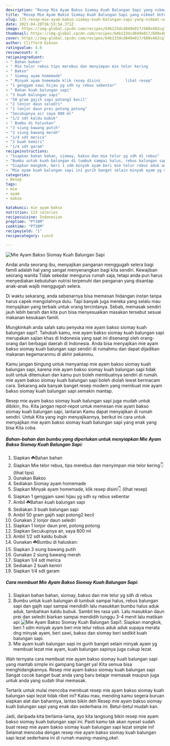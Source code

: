 ```yaml
---
description: "Resep Mie Ayam Bakso Siomay Kuah Balungan Sapi yang nikmat Untuk Jualan"
title: "Resep Mie Ayam Bakso Siomay Kuah Balungan Sapi yang nikmat Untuk Jualan"
slug: 175-resep-mie-ayam-bakso-siomay-kuah-balungan-sapi-yang-nikmat-untuk-jualan
date: 2021-04-20T16:53:54.371Z
image: https://img-global.cpcdn.com/recipes/b4b133dcd849e017/680x482cq70/mie-ayam-bakso-siomay-kuah-balungan-sapi-foto-resep-utama.jpg
thumbnail: https://img-global.cpcdn.com/recipes/b4b133dcd849e017/680x482cq70/mie-ayam-bakso-siomay-kuah-balungan-sapi-foto-resep-utama.jpg
cover: https://img-global.cpcdn.com/recipes/b4b133dcd849e017/680x482cq70/mie-ayam-bakso-siomay-kuah-balungan-sapi-foto-resep-utama.jpg
author: Clifford Gibson
ratingvalue: 4.6
reviewcount: 8
recipeingredient:
- " Bahan bahan"
- " Mie telor rebus tips merebus dan menyimpan mie telor kering           lihat tips"
- " Bakso"
- " Siomay ayam homemade"
- " Minyak ayam homemade klik resep disini           lihat resep"
- "1 genggam sawi hijau yg sdh sy rebus sebentar"
- " Bahan kuah balungan sapi"
- "3 buah balungan sapi"
- "50 gram gajih sapi potong2 kecil"
- "2 lonjor daun seledri"
- "1 lonjor daun prei potong potong"
- "Secukupnya air saya 800 ml"
- "1/2 sdt kaldu bubuk"
- " Bumbu di haluskan"
- "3 siung bawang putih"
- "2 siung bawang merah"
- "1/4 sdt merica"
- "2 buah kemiri"
- "1/4 sdt garam"
recipeinstructions:
- "Siapkan bahan bahan, siomay, bakso dan mie telur yg sdh di rebus"
- "Bumbu untuk kuah balungan di tumbuk sampai halus, rebus balungan sapi dan gajih sapi sampai mendidih lalu masukkan bumbu halus aduk aduk, tambahkan kaldu bubuk. Sambil tes rasa yah. Lalu masukkan daun prei dan seledri biarkan sampai mendidih tunggu 3-4 menit lalu matikan api"
- "Siapkan mangkok, beri 1 sdm minyak ayam beri mie telur rebus aduk aduk supaya merata dng minyak ayam, beri sawi, bakso dan siomay beri sedikit kuah balungan sapi."
- "Mie ayam kuah balungan sapi ini gurih banget selain minyak ayam yg membuat lezat mie ayam, kuah balungan sapinya juga cukup lezat."
categories:
- Resep
tags:
- mie
- ayam
- bakso

katakunci: mie ayam bakso 
nutrition: 113 calories
recipecuisine: Indonesian
preptime: "PT38M"
cooktime: "PT38M"
recipeyield: "1"
recipecategory: Lunch

---
```



![Mie Ayam Bakso Siomay Kuah Balungan Sapi](https://img-global.cpcdn.com/recipes/b4b133dcd849e017/680x482cq70/mie-ayam-bakso-siomay-kuah-balungan-sapi-foto-resep-utama.jpg)

Andai anda seorang ibu, menyajikan panganan menggugah selera bagi famili adalah hal yang sangat menyenangkan bagi kita sendiri. Kewajiban seorang  wanita Tidak sekedar mengurus rumah saja, tetapi anda pun harus menyediakan kebutuhan nutrisi terpenuhi dan panganan yang disantap anak-anak wajib menggugah selera.

Di waktu  sekarang, anda sebenarnya bisa memesan hidangan instan tanpa harus capek mengolahnya dulu. Tapi banyak juga mereka yang selalu mau menyajikan yang terbaik untuk orang tercintanya. Sebab, memasak sendiri jauh lebih bersih dan kita pun bisa menyesuaikan masakan tersebut sesuai makanan kesukaan famili. 



Mungkinkah anda salah satu penyuka mie ayam bakso siomay kuah balungan sapi?. Tahukah kamu, mie ayam bakso siomay kuah balungan sapi merupakan sajian khas di Indonesia yang saat ini disenangi oleh orang-orang dari berbagai daerah di Indonesia. Anda bisa menyajikan mie ayam bakso siomay kuah balungan sapi sendiri di rumahmu dan dapat dijadikan makanan kegemaranmu di akhir pekanmu.

Kamu jangan bingung untuk menyantap mie ayam bakso siomay kuah balungan sapi, karena mie ayam bakso siomay kuah balungan sapi tidak sulit untuk ditemukan dan kamu pun boleh membuatnya sendiri di rumah. mie ayam bakso siomay kuah balungan sapi boleh diolah lewat bermacam cara. Sekarang ada banyak banget resep modern yang membuat mie ayam bakso siomay kuah balungan sapi semakin mantap.

Resep mie ayam bakso siomay kuah balungan sapi juga mudah untuk dibikin, lho. Kita jangan repot-repot untuk memesan mie ayam bakso siomay kuah balungan sapi, lantaran Kamu dapat menyajikan di rumah sendiri. Untuk Kita yang ingin menyajikannya, berikut ini cara untuk menyajikan mie ayam bakso siomay kuah balungan sapi yang enak yang bisa Kita coba.

<!--inarticleads1-->

##### Bahan-bahan dan bumbu yang diperlukan untuk menyiapkan Mie Ayam Bakso Siomay Kuah Balungan Sapi:

1. Siapkan  ☘️Bahan bahan
1. Siapkan  Mie telor rebus, tips merebus dan menyimpan mie telor kering👇           (lihat tips)
1. Gunakan  Bakso
1. Sediakan  Siomay ayam homemade
1. Siapkan  Minyak ayam homemade, klik resep disini👇           (lihat resep)
1. Siapkan 1 genggam sawi hijau yg sdh sy rebus sebentar
1. Ambil  ☘️Bahan kuah balungan sapi
1. Sediakan 3 buah balungan sapi
1. Ambil 50 gram gajih sapi potong2 kecil
1. Gunakan 2 lonjor daun seledri
1. Siapkan 1 lonjor daun prei, potong potong
1. Siapkan Secukupnya air, saya 800 ml
1. Ambil 1/2 sdt kaldu bubuk
1. Gunakan  ☘️Bumbu di haluskan:
1. Siapkan 3 siung bawang putih
1. Gunakan 2 siung bawang merah
1. Siapkan 1/4 sdt merica
1. Sediakan 2 buah kemiri
1. Siapkan 1/4 sdt garam




<!--inarticleads2-->

##### Cara membuat Mie Ayam Bakso Siomay Kuah Balungan Sapi:

1. Siapkan bahan bahan, siomay, bakso dan mie telur yg sdh di rebus
1. Bumbu untuk kuah balungan di tumbuk sampai halus, rebus balungan sapi dan gajih sapi sampai mendidih lalu masukkan bumbu halus aduk aduk, tambahkan kaldu bubuk. Sambil tes rasa yah. Lalu masukkan daun prei dan seledri biarkan sampai mendidih tunggu 3-4 menit lalu matikan api
<img src="//assets-global.cpcdn.com/assets/icons/button_play-2c75c40dde080a61004c1f40b05d8f140eaff45d7e9e6481dc71c63d2e7c4909.png" alt="Mie Ayam Bakso Siomay Kuah Balungan Sapi">1. Siapkan mangkok, beri 1 sdm minyak ayam beri mie telur rebus aduk aduk supaya merata dng minyak ayam, beri sawi, bakso dan siomay beri sedikit kuah balungan sapi.
1. Mie ayam kuah balungan sapi ini gurih banget selain minyak ayam yg membuat lezat mie ayam, kuah balungan sapinya juga cukup lezat.




Wah ternyata cara membuat mie ayam bakso siomay kuah balungan sapi yang mantab simple ini gampang banget ya! Kita semua bisa menghidangkannya. Resep mie ayam bakso siomay kuah balungan sapi Sangat cocok banget buat anda yang baru belajar memasak maupun juga untuk anda yang sudah lihai memasak.

Tertarik untuk mulai mencoba membuat resep mie ayam bakso siomay kuah balungan sapi lezat tidak ribet ini? Kalau mau, mending kamu segera buruan siapkan alat dan bahannya, lantas bikin deh Resep mie ayam bakso siomay kuah balungan sapi yang enak dan sederhana ini. Betul-betul mudah kan. 

Jadi, daripada kita berlama-lama, ayo kita langsung bikin resep mie ayam bakso siomay kuah balungan sapi ini. Pasti kamu tak akan nyesel sudah buat resep mie ayam bakso siomay kuah balungan sapi lezat simple ini! Selamat mencoba dengan resep mie ayam bakso siomay kuah balungan sapi lezat sederhana ini di rumah masing-masing,oke!.

